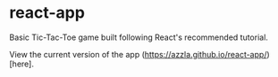 # react-app
Basic Tic-Tac-Toe game built following React's recommended tutorial.

View the current version of the app (https://azzla.github.io/react-app/)[here].
